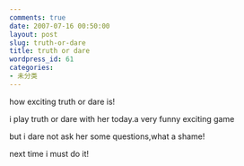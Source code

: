 ```yaml
---
comments: true
date: 2007-07-16 00:50:00
layout: post
slug: truth-or-dare
title: truth or dare
wordpress_id: 61
categories:
- 未分类
---
```


how exciting truth or dare is!




i play truth or dare with her today.a very funny exciting game




but i dare not ask her some questions,what a shame!




next time i must do it!
